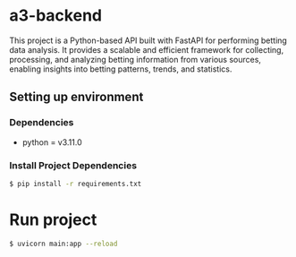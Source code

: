 # a3-backend

This project is a Python-based API built with FastAPI for performing betting data analysis. It provides a scalable and efficient framework for collecting, processing, and analyzing betting information from various sources, enabling insights into betting patterns, trends, and statistics.

## Setting up environment

### Dependencies

- python = v3.11.0

### Install Project Dependencies

```bash
$ pip install -r requirements.txt
```

# Run project

```bash
$ uvicorn main:app --reload
```
